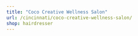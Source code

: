 ```yaml
---
title: "Coco Creative Wellness Salon"
url: /cincinnati/coco-creative-wellness-salon/
shop: hairdresser
---
```


